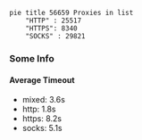 
```mermaid
pie title 56659 Proxies in list
    "HTTP" : 25517
    "HTTPS": 8340
    "SOCKS" : 29821
```

### Some Info
#### Average Timeout

- mixed: 3.6s
- http: 1.8s
- https: 8.2s
- socks: 5.1s